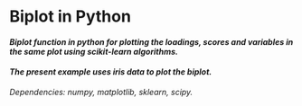 # Biplot in Python
#### _Biplot function in python for plotting the loadings, scores and variables in the same plot using scikit-learn algorithms._

#### _The present example uses iris data to plot the biplot._

_Dependencies: numpy,_
_matplotlib,_
_sklearn,_
_scipy._

